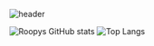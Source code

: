 ![header](https://capsule-render.vercel.app/api?type=waving&color=#FFC0CB&height=300&section=header&text=Roopy's%20Github&fontSize=90)

![Roopys GitHub stats](https://github-readme-stats.vercel.app/api?username=21929457&show_icons=true&theme=radical)
![Top Langs](https://github-readme-stats.vercel.app/api/top-langs/?username=21929457&layout=compact)
